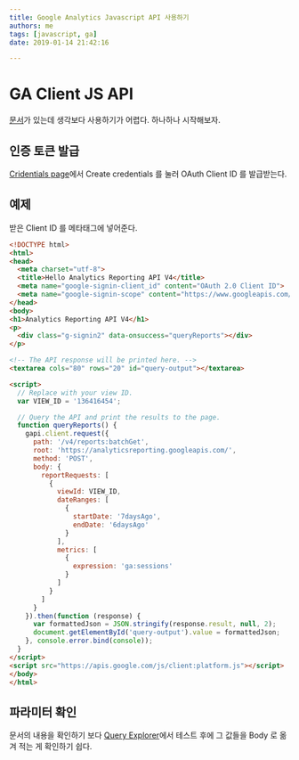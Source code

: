 ```yaml
---
title: Google Analytics Javascript API 사용하기
authors: me
tags: [javascript, ga]
date: 2019-01-14 21:42:16

---
```


# GA Client JS API

[문서](https://developers.google.com/analytics/devguides/reporting/core/v4/quickstart/web-js)가 있는데 생각보다 사용하기가 어렵다. 하나하나 시작해보자.

## 인증 토큰 발급

[Cridentials page](https://console.developers.google.com/apis/credentials)에서 Create credentials 를 눌러 OAuth Client ID 를 발급받는다.

## 예제

받은 Client ID 를 메타태그에 넣어준다.

```html example
<!DOCTYPE html>
<html>
<head>
  <meta charset="utf-8">
  <title>Hello Analytics Reporting API V4</title>
  <meta name="google-signin-client_id" content="OAuth 2.0 Client ID">
  <meta name="google-signin-scope" content="https://www.googleapis.com/auth/analytics.readonly">
</head>
<body>
<h1>Analytics Reporting API V4</h1>
<p>
  <div class="g-signin2" data-onsuccess="queryReports"></div>
</p>

<!-- The API response will be printed here. -->
<textarea cols="80" rows="20" id="query-output"></textarea>

<script>
  // Replace with your view ID.
  var VIEW_ID = '136416454';

  // Query the API and print the results to the page.
  function queryReports() {
    gapi.client.request({
      path: '/v4/reports:batchGet',
      root: 'https://analyticsreporting.googleapis.com/',
      method: 'POST',
      body: {
        reportRequests: [
          {
            viewId: VIEW_ID,
            dateRanges: [
              {
                startDate: '7daysAgo',
                endDate: '6daysAgo'
              }
            ],
            metrics: [
              {
                expression: 'ga:sessions'
              }
            ]
          }
        ]
      }
    }).then(function (response) {
      var formattedJson = JSON.stringify(response.result, null, 2);
      document.getElementById('query-output').value = formattedJson;
    }, console.error.bind(console));
  }
</script>
<script src="https://apis.google.com/js/client:platform.js"></script>
</body>
</html>

```

## 파라미터 확인

문서의 내용을 확인하기 보다 [Query Explorer](https://ga-dev-tools.appspot.com/query-explorer/)에서 테스트 후에 그 값들을 Body 로 옮겨 적는 게 확인하기 쉽다.
